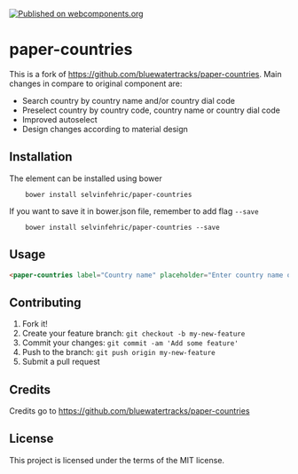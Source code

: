 [![Published on webcomponents.org](https://img.shields.io/badge/webcomponents.org-published-blue.svg)](https://www.webcomponents.org/element/selvinfehric/paper-countries)

# paper-countries

This is a fork of https://github.com/bluewatertracks/paper-countries. 
Main changes in compare to original component are:
- Search country by country name and/or country dial code
- Preselect country by country code, country name or country dial code
- Improved autoselect
- Design changes according to material design

## Installation

The element can be installed using bower
```
    bower install selvinfehric/paper-countries
```
If you want to save it in bower.json file, remember to add flag `--save`
```
    bower install selvinfehric/paper-countries --save
```

## Usage

<!--
```
<custom-element-demo>
    <template>
      <script src="../webcomponentsjs/webcomponents-lite.js"></script>
      <link rel="import" href="paper-countries.html">
      <style>
        paper-countries {
            height: 330px;
	        overflow:hidden;
        }
      </style>
      <next-code-block></next-code-block>
    </template>
</custom-element-demo>
```
 -->
 
```html
<paper-countries label="Country name" placeholder="Enter country name or dial code"></paper-countries>
```

## Contributing

1. Fork it!
2. Create your feature branch: `git checkout -b my-new-feature`
3. Commit your changes: `git commit -am 'Add some feature'`
4. Push to the branch: `git push origin my-new-feature`
5. Submit a pull request 

## Credits

Credits go to https://github.com/bluewatertracks/paper-countries

## License

This project is licensed under the terms of the MIT license.